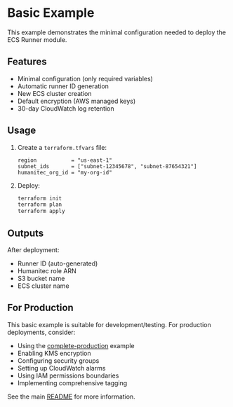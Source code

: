 # Basic Example

This example demonstrates the minimal configuration needed to deploy the ECS Runner module.

## Features

- Minimal configuration (only required variables)
- Automatic runner ID generation
- New ECS cluster creation
- Default encryption (AWS managed keys)
- 30-day CloudWatch log retention

## Usage

1. Create a `terraform.tfvars` file:
   ```hcl
   region           = "us-east-1"
   subnet_ids       = ["subnet-12345678", "subnet-87654321"]
   humanitec_org_id = "my-org-id"
   ```

2. Deploy:
   ```bash
   terraform init
   terraform plan
   terraform apply
   ```

## Outputs

After deployment:
- Runner ID (auto-generated)
- Humanitec role ARN
- S3 bucket name
- ECS cluster name

## For Production

This basic example is suitable for development/testing. For production deployments, consider:
- Using the [complete-production](../complete-production) example
- Enabling KMS encryption
- Configuring security groups
- Setting up CloudWatch alarms
- Using IAM permissions boundaries
- Implementing comprehensive tagging

See the main [README](../../README.md) for more information.
